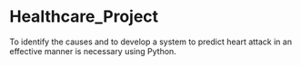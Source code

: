 # Healthcare_Project
To identify the causes and to develop a system to predict heart attack in an effective manner is necessary using Python.
